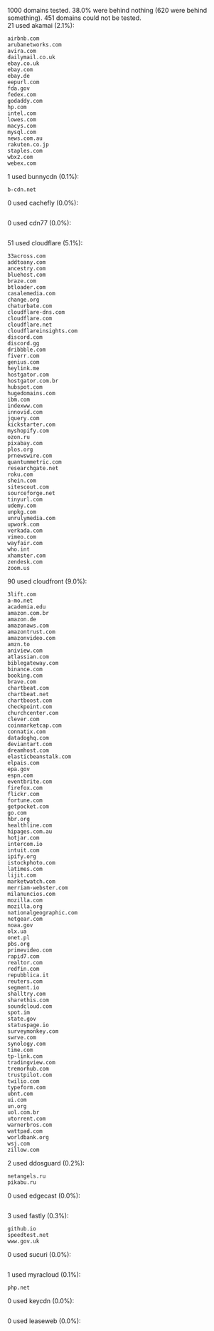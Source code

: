 1000 domains tested. 38.0% were behind nothing (620 were behind something). 451 domains could not be tested.<br>
21 used akamai (2.1%):
```
airbnb.com
arubanetworks.com
avira.com
dailymail.co.uk
ebay.co.uk
ebay.com
ebay.de
eepurl.com
fda.gov
fedex.com
godaddy.com
hp.com
intel.com
lowes.com
macys.com
mysql.com
news.com.au
rakuten.co.jp
staples.com
wbx2.com
webex.com
```

1 used bunnycdn (0.1%):
```
b-cdn.net
```

0 used cachefly (0.0%):
```

```

0 used cdn77 (0.0%):
```

```

51 used cloudflare (5.1%):
```
33across.com
addtoany.com
ancestry.com
bluehost.com
braze.com
btloader.com
casalemedia.com
change.org
chaturbate.com
cloudflare-dns.com
cloudflare.com
cloudflare.net
cloudflareinsights.com
discord.com
discord.gg
dribbble.com
fiverr.com
genius.com
heylink.me
hostgator.com
hostgator.com.br
hubspot.com
hugedomains.com
ibm.com
indexww.com
innovid.com
jquery.com
kickstarter.com
myshopify.com
ozon.ru
pixabay.com
plos.org
prnewswire.com
quantummetric.com
researchgate.net
roku.com
shein.com
sitescout.com
sourceforge.net
tinyurl.com
udemy.com
unpkg.com
unrulymedia.com
upwork.com
verkada.com
vimeo.com
wayfair.com
who.int
xhamster.com
zendesk.com
zoom.us
```

90 used cloudfront (9.0%):
```
3lift.com
a-mo.net
academia.edu
amazon.com.br
amazon.de
amazonaws.com
amazontrust.com
amazonvideo.com
amzn.to
aniview.com
atlassian.com
biblegateway.com
binance.com
booking.com
brave.com
chartbeat.com
chartbeat.net
chartboost.com
checkpoint.com
churchcenter.com
clever.com
coinmarketcap.com
connatix.com
datadoghq.com
deviantart.com
dreamhost.com
elasticbeanstalk.com
elpais.com
epa.gov
espn.com
eventbrite.com
firefox.com
flickr.com
fortune.com
getpocket.com
go.com
hbr.org
healthline.com
hipages.com.au
hotjar.com
intercom.io
intuit.com
ipify.org
istockphoto.com
latimes.com
lijit.com
marketwatch.com
merriam-webster.com
milanuncios.com
mozilla.com
mozilla.org
nationalgeographic.com
netgear.com
noaa.gov
olx.ua
onet.pl
pbs.org
primevideo.com
rapid7.com
realtor.com
redfin.com
repubblica.it
reuters.com
segment.io
shalltry.com
sharethis.com
soundcloud.com
spot.im
state.gov
statuspage.io
surveymonkey.com
swrve.com
synology.com
time.com
tp-link.com
tradingview.com
tremorhub.com
trustpilot.com
twilio.com
typeform.com
ubnt.com
ui.com
un.org
uol.com.br
utorrent.com
warnerbros.com
wattpad.com
worldbank.org
wsj.com
zillow.com
```

2 used ddosguard (0.2%):
```
netangels.ru
pikabu.ru
```

0 used edgecast (0.0%):
```

```

3 used fastly (0.3%):
```
github.io
speedtest.net
www.gov.uk
```

0 used sucuri (0.0%):
```

```

1 used myracloud (0.1%):
```
php.net
```

0 used keycdn (0.0%):
```

```

0 used leaseweb (0.0%):
```

```
